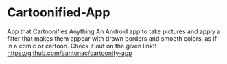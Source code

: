 # Cartoonified-App
App that Cartoonifies Anything
An Android app to take pictures and apply a filter that makes them appear with drawn borders and smooth colors, as if in a comic or cartoon. Check it out on the given link!!
https://github.com/aantonac/cartoonify-app
